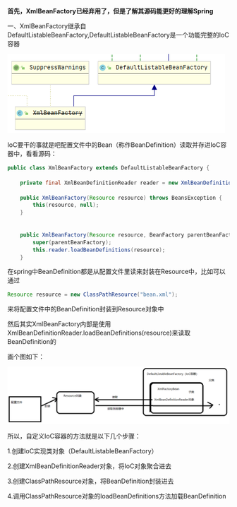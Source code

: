 **首先，XmlBeanFactory已经弃用了，但是了解其源码能更好的理解Spring**

一、XmlBeanFactory继承自DefaultListableBeanFactory,DefaultListableBeanFactory是一个功能完整的IoC容器





![image-20200522115003655](assets/image-20200522115003655.png)

IoC要干的事就是吧配置文件中的Bean（称作BeanDefinition）读取并存进IoC容器中，看看源码：
```java
public class XmlBeanFactory extends DefaultListableBeanFactory {

	private final XmlBeanDefinitionReader reader = new XmlBeanDefinitionReader(this);
	
	public XmlBeanFactory(Resource resource) throws BeansException {
		this(resource, null);
	}

	
	public XmlBeanFactory(Resource resource, BeanFactory parentBeanFactory) throws BeansException {
		super(parentBeanFactory);
		this.reader.loadBeanDefinitions(resource);
	}

```

在spring中BeanDefinition都是从配置文件里读来封装在Resource中，比如可以通过
```java
Resource resource = new ClassPathResource("bean.xml");
```
来将配置文件中的BeanDefinition封装到Resource对象中



然后其实XmlBeanFactory内部是使用XmlBeanDefinitionReader.loadBeanDefinitions(resource)来读取BeanDefinition的

画个图如下：

![](assets/XmlFactoryBean.png)

所以，自定义IoC容器的方法就是以下几个步骤：

1.创建IoC实现类对象（DefaultListableBeanFactory）

2.创建XmlBeanDefinitionReader对象，将IoC对象聚合进去

3.创建ClassPathResource对象，将BeanDefinition封装进去

4.调用ClassPathResource对象的loadBeanDefinitions方法加载BeanDefinition